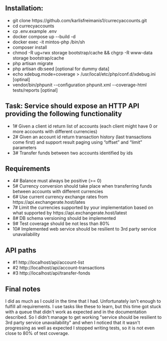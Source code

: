 <h2>Installation:</h2>
<ul>
  <li>git clone https://github.com/karlisfreimanis1/currecyaccounts.git</li>
  <li>cd currecyaccounts</li>
  <li>cp .env.example .env</li>
  <li>docker compose up --build -d</li>
  <li>docker exec -it mintos-php /bin/sh</li>
  <li>composer install</li>
  <li>chmod -R ug+rwx storage bootstrap/cache && chgrp -R www-data storage bootstrap/cache</li>
  <li>php artisan migrate</li>
  <li>php artisan db:seed [optional for dummy data]</li>
  <li>echo xdebug.mode=coverage > /usr/local/etc/php/conf.d/xdebug.ini [optinal]</li>
  <li>vendor/bin/phpunit --configuration phpunit.xml --coverage-html tests/reports [optinal]</li>
</ul>

<h2>Task: Service should expose an HTTP API providing the following functionality</h2>
<ul>
  <li>1# Given a client id return list of accounts (each client might have 0 or more accounts
with different currencies)</li>
  <li>2# Given an account id return transaction history (last transactions come first) and
support result paging using “offset” and “limit” parameters</li>
  <li>3# Transfer funds between two accounts identified by ids</li>
</ul>

<h2>Requirements</h2>
<ul>
  <li>4# Balance must always be positive (>= 0)</li>
  <li>5# Currency conversion should take place when transferring funds between accounts with
different currencies</li>
  <li>6# Use current currency exchange rates from https://api.exchangerate.host/lates</li>
  <li>7# Limit the currencies supported by your implementation based on what supported by https://api.exchangerate.host/latest</li>
  <li>8# DB schema versioning should be implemented</li>
  <li>9# Test coverage should be not less than 80%</li>
  <li>10# Implemented web service should be resilient to 3rd party service unavailability</li>
</ul>

<h2>API paths</h2>
<ul>
  <li>#1 http://localhost/api/account-list</li>
  <li>#2 http://localhost/api/account-transactions</li>
  <li>#3 http://localhost/api/transfer-fonds</li>
</ul>

<h2>Final notes</h2>
<p>I did as much as I could in the time that I had. Unfortunately isn't enough to fulfill all requirements. I use tasks like these to learn, but this time got stuck with a queue that didn't work as expected and in the documentation described. So I didn't manage to get working "service should be resilient to 3rd party service unavailability" and when I noticed that it wasn't progressing as well as expected I stopped writing tests, so it is not even close to 80% of test coverage.</p>
